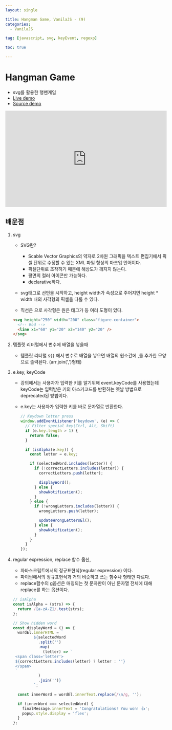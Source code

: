 ```yaml
---
layout: single

title: Hangman Game, VanilaJS - (9)
categories:
  - VanilaJS

tag: [javascript, svg, keyEvent, regexp]

toc: true

---
```

# Hangman Game
- svg를 활용한 행맨게임
- <a href='https://codepen.io/kim7720/pen/QWQmzJq'>Live demo</a>
- <a href='https://github.com/bo-oseng/vanilla_javascript_pratice_projects/tree/main/Hangman%20Game'>Source demo</a>

<iframe height="300" style="width: 100%;" scrolling="no" title="Hangman" src="https://codepen.io/kim7720/embed/QWQmzJq?default-tab=html%2Cresult" frameborder="no" loading="lazy" allowtransparency="true" allowfullscreen="true">
  See the Pen <a href="https://codepen.io/kim7720/pen/QWQmzJq">
  Hangman</a> by KimBosung (<a href="https://codepen.io/kim7720">@kim7720</a>)
  on <a href="https://codepen.io">CodePen</a>.
</iframe>

## 배운점

1.  svg

    - SVG란?

      - Scable Vector Graphics의 약자로 2차원 그래픽을 텍스트 편집기에서 픽셀 단위로 수정할 수 있는 XML 파일 형싱의 마크업 언어이다.
      - 픽셀단위로 조작하기 때문에 해상도가 깨지지 않는다.
      - 평면의 컬러 아이콘만 가능하다.
      - declarative하다.

    - svg태그로 선언을 시작하고, height width가 속성으로 주어지면 height \* width 내의 사각형의 픽셀을 다룰 수 있다.
    - 직선은 <line>으로 사각형은 <rect> 원은 <circle>태그가 등 여러 도형이 있다.

    ```html
    <svg height="250" width="200" class="figure-container">
      <!-- Rod -->
      <line x1="60" y1="20" x2="140" y2="20" />
    </svg>
    ```

2.  템플릿 리터럴에서 변수에 배열을 넣을때
    - 템플릿 리터럴 `${}` 에서 변수로 배열을 넣으면 배열의 원소간에 ,를 추가한 모양으로 출력된다. (arr.join(',')형태)
3.  e.key, keyCode

    - 강의에서는 사용자가 입력한 키를 알기위해 event.keyCode를 사용했는데 keyCode는 입력받은 키의 아스키코드를 반환하는 옛날 방법으로 deprecated된 방법이다.
    - e.key는 사용자가 입력한 키를 바로 문자열로 반환한다.

      ```javascript
      // Keydown letter press
      window.addEventListener('keydown', (e) => {
        // Filter special key(Ctrl, Alt, Shift)
        if (e.key.length > 1) {
          return false;
        }

        if (isAlpha(e.key)) {
          const letter = e.key;

          if (selectedWord.includes(letter)) {
            if (!correctLetters.includes(letter)) {
              correctLetters.push(letter);

              displayWord();
            } else {
              showNotification();
            }
          } else {
            if (!wrongLetters.includes(letter)) {
              wrongLetters.push(letter);

              updateWrongLettersEl();
            } else {
              showNotification();
            }
          }
        }
      });
      ```

4.  regular expression, replace 함수 옵션,

    - 자바스크립트에서의 정규표현식(regular expression) 이다.
    - 파이썬에서의 정규표현식과 거의 비슷하고 쓰는 함수나 형태만 다르다.
    - replace함수의 g옵션은 매칭되는 첫 문자만이 아닌 문자열 전체에 대해 replace를 하는 옵션이다.

    ```javascript
    // isAlpha
    const isAlpha = (strs) => {
      return /[a-zA-Z]/.test(strs);
    };
    ```

    ```javascript
    // Show hidden word
    const displayWord = () => {
      wordEl.innerHTML = `
             ${selectedWord
               .split('')
               .map(
                 (letter) => `
     <span class='letter'>
     ${correctLetters.includes(letter) ? letter : ''}
     </span>
     `
               )
               .join('')}
             `;

      const innerWord = wordEl.innerText.replace(/\n/g, '');

      if (innerWord === selectedWord) {
        finalMessage.innerText = 'Congratulations! You won! 👍';
        popup.style.display = 'flex';
      }
    };
    ```
